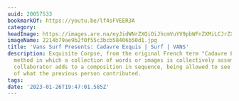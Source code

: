 ```yaml
---
uuid: 20057533
bookmarkOf: https://youtu.be/lf4sFVEER3A
category:
headImage: https://images.are.na/eyJidWNrZXQiOiJhcmVuYV9pbWFnZXMiLCJrZXkiOiIyMDA1NzUzMy9vcmlnaW5hbF8yMjE0Yjc5YWU5YjJmMGY1NWMzYmNiNTg0MDZiNTBkMS5qcGciLCJlZGl0cyI6eyJyZXNpemUiOnsid2lkdGgiOjEyMDAsImhlaWdodCI6MTIwMCwiZml0IjoiaW5zaWRlIiwid2l0aG91dEVubGFyZ2VtZW50Ijp0cnVlfSwid2VicCI6eyJxdWFsaXR5Ijo5MH0sImpwZWciOnsicXVhbGl0eSI6OTB9LCJyb3RhdGUiOm51bGx9fQ==?bc=0
imageName: 2214b79ae9b2f0f55c3bcb58406b50d1.jpg
title: 'Vans Surf Presents: Cadavre Exquis | Surf | VANS'
description: Exquisite Corpse, from the original French term "Cadavre Exquis" is a
  method in which a collection of words or images is collectively assembled. Each
  collaborator adds to a composition in sequence, being allowed to see only the end
  of what the previous person contributed.
tags:
date: '2023-01-26T19:47:01.585Z'
---
```

